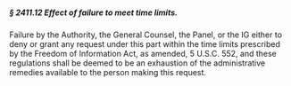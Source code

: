##### § 2411.12 Effect of failure to meet time limits. #####

Failure by the Authority, the General Counsel, the Panel, or the IG either to deny or grant any request under this part within the time limits prescribed by the Freedom of Information Act, as amended, 5 U.S.C. 552, and these regulations shall be deemed to be an exhaustion of the administrative remedies available to the person making this request.
